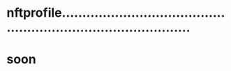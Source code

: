 # nftprofile.....................................................................................
# soon
